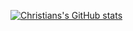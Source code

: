 [![Christians's GitHub stats](https://github-readme-stats.vercel.app/api?username=ctran4347&count_private=true)](https://github.com/ctran4347/github-readme-stats)
